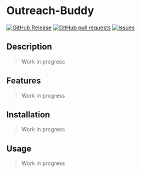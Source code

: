 # Outreach-Buddy
[![GitHub Release](https://img.shields.io/github/release/zjayers/outreach-buddy.svg?style=flat)](https://github.com/zjayers/outreach-buddy/releases)
[![GitHub pull requests](https://img.shields.io/github/issues-pr/zjayers/outreach-buddy.svg?style=flat)](https://github.com/zjayers/outreach-buddy/pulls)
[![Issues](https://img.shields.io/github/issues-raw/zjayers/outreach-buddy.svg?maxAge=25000)](https://github.com/zjayers/outreach-buddy/issues)

## Description

> Work in progress

## Features

> Work in progress

## Installation

> Work in progress

## Usage

> Work in progress
